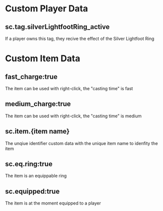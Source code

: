 # Custom Player Data
## sc.tag.silverLightfootRing_active
If a player owns this tag, they recive the effect of the Silver Lightfoot Ring

# Custom Item Data
## fast_charge:true
The item can be used with right-click, the "casting time" is fast
## medium_charge:true
The item can be used with right-click, the "casting time" is medium
## sc.item.{item name}
The unqiue identifier custom data with the unique item name to idenfity the item 
## sc.eq.ring:true
The item is an equippable ring 
## sc.equipped:true
The item is at the moment equipped to a player
